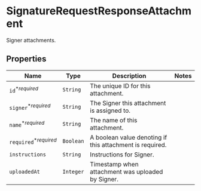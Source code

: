 

# SignatureRequestResponseAttachment

Signer attachments.

## Properties

| Name | Type | Description | Notes |
|------------ | ------------- | ------------- | -------------|
| `id`<sup>*_required_</sup> | ```String``` |  The unique ID for this attachment.  |  |
| `signer`<sup>*_required_</sup> | ```String``` |  The Signer this attachment is assigned to.  |  |
| `name`<sup>*_required_</sup> | ```String``` |  The name of this attachment.  |  |
| `required`<sup>*_required_</sup> | ```Boolean``` |  A boolean value denoting if this attachment is required.  |  |
| `instructions` | ```String``` |  Instructions for Signer.  |  |
| `uploadedAt` | ```Integer``` |  Timestamp when attachment was uploaded by Signer.  |  |




